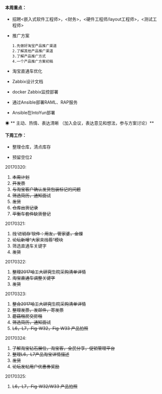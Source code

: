 #### **本周重点：**

* 招聘&lt;嵌入式软件工程师&gt;，&lt;财务&gt;，&lt;硬件工程师/layout工程师&gt;，&lt;测试工程师&gt;

* 推广方案

  ```
  1.先做好淘宝产品推广渠道 
  2.了解其他产品推广渠道 
  3.了解产品推广方式 
  4.一个产品推广方案初稿
  ```

* 淘宝直通车优化

* Zabbix设计文档

* docker Zabbix监控部署

* 通过Ansible部署RAML、RAP服务

* Ansible在IntoYun部署

◉ ** 主动、热情、表达清晰 （加入会议，表达意见和想法，参与方案讨论）**

#### **下周工作：**

* 整理仓库，清点库存

* 预留空位2

20170320:

1. ~~本周计划~~
2. ~~开发票~~
3. ~~与淘宝客户确认发货包装标记的问题~~
4. ~~筛选简历，通知面试~~
5. ~~发货~~
6. ~~仓库出货记录~~
7. ~~平衡车套件缺货登记~~

20170321:

1. ~~找‘进销存’软件：用友，管家婆，金蝶~~
2. ~~论坛新增“大家来找茬”模块~~
3. 筛选直通车关键字
4. ~~发货~~

20170322:

1. ~~整理2017哈工大研究生院采购清单详情~~
2. ~~淘宝直通车调整关键字~~
3. ~~发货~~

20170323:

1. ~~整合2017哈工大研究生院采购清单详情~~
2. ~~整理发票，发邮件，寄发票~~
3. ~~蘑菇租房交房租~~
4. ~~筛选简历，通知面试~~
5. ~~L6，L7，Fig-W32，Fig-W33 产品拍照~~

20170324:

1. ~~了解淘宝钻石展位，淘宝客，全民分享，促销管理平台~~
2. ~~整理L6，L7产品淘宝详情描述~~
3. ~~发货~~
4. ~~论坛发帖用户优惠券奖励~~

20170325:

1. ~~L6，L7，Fig-W32/W33 产品拍照~~



